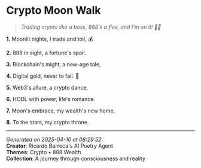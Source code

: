 # Crypto Moon Walk

> *Trading crypto like a boss, 888's a flex, and I'm on it! 💸🌙*

**1.** Moonlit nights, I trade and toil, 💰


**2.** 888 in sight, a fortune's spoil.


**3.** Blockchain's might, a new-age tale,


**4.** Digital gold, never to fail. 🚀


**5.** Web3's allure, a crypto dance,


**6.** HODL with power, life's romance.


**7.** Moon's embrace, my wealth's new home,


**8.** To the stars, my crypto throne.



---

*Generated on 2025-04-10 at 08:29:52*  
**Creator**: Ricardo Barroca's AI Poetry Agent  
**Themes**: Crypto • 888 Wealth  
**Collection**: A journey through consciousness and reality